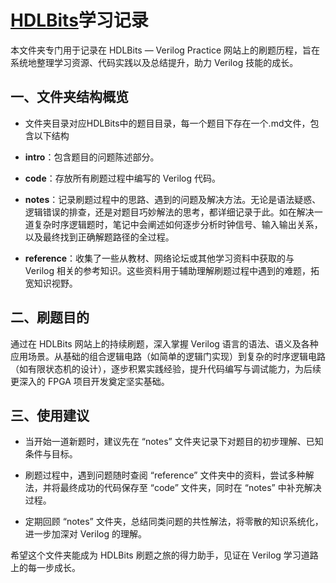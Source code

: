 # [HDLBits](https://hdlbits.01xz.net/wiki/Main_Page)学习记录

本文件夹专门用于记录在 HDLBits — Verilog Practice 网站上的刷题历程，旨在系统地整理学习资源、代码实践以及总结提升，助力 Verilog 技能的成长。

## 一、文件夹结构概览

- 文件夹目录对应HDLBits中的题目目录，每一个题目下存在一个.md文件，包含以下结构
- **intro**：包含题目的问题陈述部分。
- **code**：存放所有刷题过程中编写的 Verilog 代码。

- **notes**：记录刷题过程中的思路、遇到的问题及解决方法。无论是语法疑惑、逻辑错误的排查，还是对题目巧妙解法的思考，都详细记录于此。如在解决一道复杂时序逻辑题时，笔记中会阐述如何逐步分析时钟信号、输入输出关系，以及最终找到正确解题路径的全过程。

- **reference**：收集了一些从教材、网络论坛或其他学习资料中获取的与 Verilog 相关的参考知识。这些资料用于辅助理解刷题过程中遇到的难题，拓宽知识视野。

## 二、刷题目的

通过在 HDLBits 网站上的持续刷题，深入掌握 Verilog 语言的语法、语义及各种应用场景。从基础的组合逻辑电路（如简单的逻辑门实现）到复杂的时序逻辑电路（如有限状态机的设计），逐步积累实践经验，提升代码编写与调试能力，为后续更深入的 FPGA 项目开发奠定坚实基础。

## 三、使用建议

- 当开始一道新题时，建议先在 “notes” 文件夹记录下对题目的初步理解、已知条件与目标。

- 刷题过程中，遇到问题随时查阅 “reference” 文件夹中的资料，尝试多种解法，并将最终成功的代码保存至 “code” 文件夹，同时在 “notes” 中补充解决过程。

- 定期回顾 “notes” 文件夹，总结同类问题的共性解法，将零散的知识系统化，进一步加深对 Verilog 的理解。

希望这个文件夹能成为 HDLBits 刷题之旅的得力助手，见证在 Verilog 学习道路上的每一步成长。